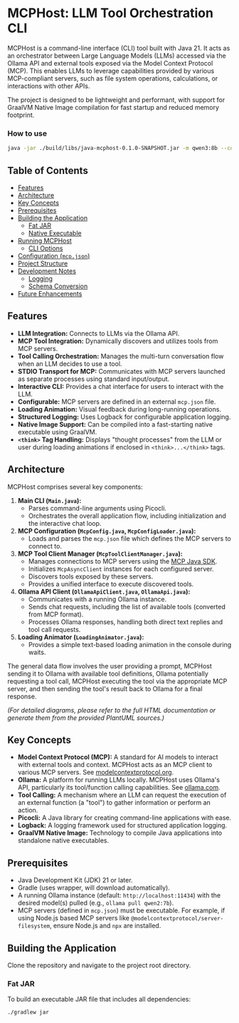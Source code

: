 # MCPHost: LLM Tool Orchestration CLI

MCPHost is a command-line interface (CLI) tool built with Java 21. It acts as an orchestrator between Large Language Models (LLMs) accessed via the Ollama API and external tools exposed via the Model Context Protocol (MCP). This enables LLMs to leverage capabilities provided by various MCP-compliant servers, such as file system operations, calculations, or interactions with other APIs.

The project is designed to be lightweight and performant, with support for GraalVM Native Image compilation for fast startup and reduced memory footprint.

### How to use

```bash
java -jar ./build/libs/java-mcphost-0.1.0-SNAPSHOT.jar -m qwen3:8b --config /Users/bruno/Developer/workspaces/claude/java-mcphost/mcp.json 
```


## Table of Contents




- [Features](#features)
- [Architecture](#architecture)
- [Key Concepts](#key-concepts)
- [Prerequisites](#prerequisites)
- [Building the Application](#building-the-application)
    - [Fat JAR](#fat-jar)
    - [Native Executable](#native-executable)
- [Running MCPHost](#running-mcphost)
    - [CLI Options](#cli-options)
- [Configuration (`mcp.json`)](#configuration-mcpjson)
- [Project Structure](#project-structure)
- [Development Notes](#development-notes)
    - [Logging](#logging)
    - [Schema Conversion](#schema-conversion)
- [Future Enhancements](#future-enhancements)

## Features

*   **LLM Integration:** Connects to LLMs via the Ollama API.
*   **MCP Tool Integration:** Dynamically discovers and utilizes tools from MCP servers.
*   **Tool Calling Orchestration:** Manages the multi-turn conversation flow when an LLM decides to use a tool.
*   **STDIO Transport for MCP:** Communicates with MCP servers launched as separate processes using standard input/output.
*   **Interactive CLI:** Provides a chat interface for users to interact with the LLM.
*   **Configurable:** MCP servers are defined in an external `mcp.json` file.
*   **Loading Animation:** Visual feedback during long-running operations.
*   **Structured Logging:** Uses Logback for configurable application logging.
*   **Native Image Support:** Can be compiled into a fast-starting native executable using GraalVM.
*   **`<think>` Tag Handling:** Displays "thought processes" from the LLM or user during loading animations if enclosed in `<think>...</think>` tags.

## Architecture

MCPHost comprises several key components:

1.  **Main CLI (<code>Main.java</code>):**
    *   Parses command-line arguments using Picocli.
    *   Orchestrates the overall application flow, including initialization and the interactive chat loop.
2.  **MCP Configuration (<code>McpConfig.java</code>, <code>McpConfigLoader.java</code>):**
    *   Loads and parses the `mcp.json` file which defines the MCP servers to connect to.
3.  **MCP Tool Client Manager (<code>McpToolClientManager.java</code>):**
    *   Manages connections to MCP servers using the [MCP Java SDK](https://github.com/modelcontextprotocol/java-sdk).
    *   Initializes `McpAsyncClient` instances for each configured server.
    *   Discovers tools exposed by these servers.
    *   Provides a unified interface to execute discovered tools.
4.  **Ollama API Client (<code>OllamaApiClient.java</code>, <code>OllamaApi.java</code>):**
    *   Communicates with a running Ollama instance.
    *   Sends chat requests, including the list of available tools (converted from MCP format).
    *   Processes Ollama responses, handling both direct text replies and tool call requests.
5.  **Loading Animator (<code>LoadingAnimator.java</code>):**
    *   Provides a simple text-based loading animation in the console during waits.

The general data flow involves the user providing a prompt, MCPHost sending it to Ollama with available tool definitions, Ollama potentially requesting a tool call, MCPHost executing the tool via the appropriate MCP server, and then sending the tool's result back to Ollama for a final response.

*(For detailed diagrams, please refer to the full HTML documentation or generate them from the provided PlantUML sources.)*

## Key Concepts

*   **Model Context Protocol (MCP):** A standard for AI models to interact with external tools and context. MCPHost acts as an MCP client to various MCP servers. See [modelcontextprotocol.org](https://modelcontextprotocol.org/).
*   **Ollama:** A platform for running LLMs locally. MCPHost uses Ollama's API, particularly its tool/function calling capabilities. See [ollama.com](https://ollama.com/).
*   **Tool Calling:** A mechanism where an LLM can request the execution of an external function (a "tool") to gather information or perform an action.
*   **Picocli:** A Java library for creating command-line applications with ease.
*   **Logback:** A logging framework used for structured application logging.
*   **GraalVM Native Image:** Technology to compile Java applications into standalone native executables.

## Prerequisites

*   Java Development Kit (JDK) 21 or later.
*   Gradle (uses wrapper, will download automatically).
*   A running Ollama instance (default: `http://localhost:11434`) with the desired model(s) pulled (e.g., `ollama pull qwen2:7b`).
*   MCP servers (defined in `mcp.json`) must be executable. For example, if using Node.js based MCP servers like `@modelcontextprotocol/server-filesystem`, ensure Node.js and `npx` are installed.

## Building the Application

Clone the repository and navigate to the project root directory.

### Fat JAR

To build an executable JAR file that includes all dependencies:
```bash
./gradlew jar
